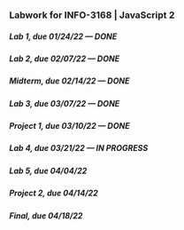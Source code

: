 ### Labwork for INFO-3168 | JavaScript 2
##### Lab 1, due 01/24/22 — DONE
##### Lab 2, due 02/07/22 — DONE
##### Midterm, due 02/14/22 — DONE
##### Lab 3, due 03/07/22 — DONE
##### Project 1, due 03/10/22 — DONE
##### Lab 4, due 03/21/22 — IN PROGRESS
##### Lab 5, due 04/04/22
##### Project 2, due 04/14/22
##### Final, due 04/18/22
